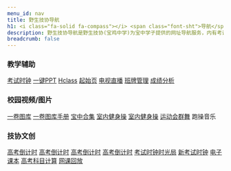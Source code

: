 ```yaml
---
menu_id: nav
title: 野生技协导航
h1: <i class="fa-solid fa-compass"></i> <span class="font-sht">导航</span>
description: 野生技协导航是野生技协(宝鸡中学)为宝中学子提供的网址导航服务，内有考试时钟、一卷图库、高考倒计时等实用服务。
breadcrumb: false
---
```


<style>@media(min-width: 667px){.only-in-mobile{display:none!important}}</style>

<center class="only-in-mobile">
<a href="/blog/">点击访问野生技协博客</a>
</center>

### <i class="fa-solid fa-chalkboard-user"></i> 教学辅助

<div class="alist">
<a href="https://exam.thisis.host"><i class="fa-solid fa-clock"></i>考试时钟</a>
<a href="/slide" data-sub="课前演讲/班会"><i class="fa-solid fa-file-powerpoint"></i>一键PPT</a>
<a href="https://hclass.thisis.host" data-sub="班级实用工具"><i class="fa-solid fa-rocket"></i>Hclass</a>
<a href="https://start.thisis.host" data-sub="by腾空"><i class="fa-solid fa-paper-plane"></i>起始页</a>
<a href="http://172.29.29.30" data-sub="宝中内网"><i class="fa-solid fa-video"></i></i>电视直播</a>
<a href="https://bjsbjzx.jyyun.com/" data-sub="教育云/智学网"><i class="fa-solid fa-mobile-screen"></i>班牌管理</a>
<a href="http://little-star.ys168.com/" data-sub="智学网生成报表"><i class="fa-solid fa-table-list"></i>成绩分析</a>
</div>

### <i class="fa-solid fa-photo-film"></i> 校园视频/图片

<div class="alist">
<a href="https://img.tg/album/54wL" data-sub="考试时钟背景"><i class="fa-solid fa-images"></i>一卷图库</a>
<a href="/monoroll/" data-sub="开发者文档/教程"><i class="fa-solid fa-file-lines"></i>一卷图库手册</a>
<a href="https://space.bilibili.com/11002395/channel/collectiondetail?sid=83933" data-sub="运动会/艺术节/宣传片"><i class="fa-solid fa-film"></i>宝中合集</a>
<a href="https://mp.weixin.qq.com/s/61Voi3s4tFtAup2-eOg1Lg" data-sub="鳌拜的夜空虫儿飞"><i class="fa-solid fa-people-group"></i>室内健身操</a>
<a href="https://bilibili.com/av78300131" data-sub="南京13中明日中国说"><i class="fa-solid fa-people-line"></i>室内健身操</a>
<a href="https://bilibili.com/av463225141" data-sub="荡起双桨(抖音DJ版)"><i class="fa-solid fa-person-falling"></i>运动会群舞</a>
<!-- 荡起双桨现场版：https://www.bilibili.com/video/BV1Eq4y1Z7jr/?t=1640 -->
<a onclick="this.innerText='▶正在播放…'" data-sub="静音特别版"><i class="fa-solid fa-person-running"></i>跑操音乐</a>
</div>

### <i class="fa-solid fa-toolbox"></i> 技协文创

<div class="alist">
<a href="/gkdjs/" data-sub="全学龄 by纸鹿"><i class="fa-solid fa-hourglass-start"></i>高考倒计时</a>
<a href="https://hclass.thisis.host/timers/countDown.html" data-sub="高中 by腾空"><i class="fa-solid fa-hourglass-half"></i>高考倒计时</a>
<a href="https://11.thisis.host/" data-sub="23届 by加零"><i class="fa-solid fa-hourglass-end"></i>高考倒计时</a>
<a href="https://fzz.thisis.host/" data-sub="高三 byFZZ"><i class="fa-regular fa-hourglass"></i>高考倒计时</a>
<a href="https://examined.thisis.host" data-sub="历史版本回顾"><i class="fa-regular fa-file-zipper"></i>考试时钟时光局</a>
<a href="https://e.thisis.host/" data-sub="全新架构 by加零"><i class="fa-regular fa-clock"></i>新考试时钟</a>
<a href="/ebook/" data-sub="2020网课专用"><i class="fa-solid fa-book"></i>电子课本</a>
<a href="/gkzh/" data-sub="2022理化生"><i class="fa-solid fa-calculator"></i>高考科目计算</a>
<a href="/2020wk/" data-sub="2020高一平行班"><i class="fa-solid fa-file-video"></i>网课回放</a>
</div>

